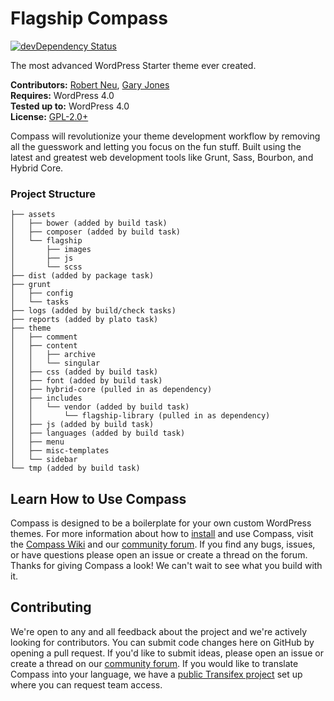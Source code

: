 # Flagship Compass

[![devDependency Status](https://david-dm.org/FlagshipWP/compass/dev-status.svg)](https://david-dm.org/FlagshipWP/compass#info=devDependencies)

The most advanced WordPress Starter theme ever created.

__Contributors:__ [Robert Neu](https://github.com/robneu), [Gary Jones](https://github.com/GaryJones)  
__Requires:__ WordPress 4.0  
__Tested up to:__ WordPress 4.0  
__License:__ [GPL-2.0+](http://www.gnu.org/licenses/gpl-2.0.html)  

Compass will revolutionize your theme development workflow by removing all the guesswork and letting you focus on the fun stuff. Built using the latest and greatest web development tools like Grunt, Sass, Bourbon, and Hybrid Core.

### Project Structure

    ├── assets
    │   ├── bower (added by build task)
    │   ├── composer (added by build task)
    │   └── flagship
    │       ├── images
    │       ├── js
    │       └── scss
    ├── dist (added by package task)
    ├── grunt
    │   ├── config
    │   └── tasks
    ├── logs (added by build/check tasks)
    ├── reports (added by plato task)
    ├── theme
    │   ├── comment
    │   ├── content
    │   │   ├── archive
    │   │   └── singular
    │   ├── css (added by build task)
    │   ├── font (added by build task)
    │   ├── hybrid-core (pulled in as dependency)
    │   ├── includes
    │   │   └── vendor (added by build task)
    │   │       └── flagship-library (pulled in as dependency)
    │   ├── js (added by build task)
    │   ├── languages (added by build task)
    │   ├── menu
    │   ├── misc-templates
    │   └── sidebar
    └── tmp (added by build task)


## Learn How to Use Compass

Compass is designed to be a boilerplate for your own custom WordPress themes. For more information about how to [install](https://github.com/FlagshipWP/compass/wiki/Installing-Compass) and use Compass, visit the [Compass Wiki](https://github.com/FlagshipWP/compass/wiki) and our [community forum](http://community.flagshipwp.com/category/compass). If you find any bugs, issues, or have questions please open an issue or create a thread on the forum. Thanks for giving Compass a look! We can't wait to see what you build with it.

## Contributing

We're open to any and all feedback about the project and we're actively looking for contributors. You can submit code changes here on GitHub by opening a pull request. If you'd like to submit ideas, please open an issue or create a thread on our [community forum](http://community.flagshipwp.com/category/compass). If you would like to translate Compass into your language, we have a [public Transifex project](https://www.transifex.com/projects/p/flagship-compass/) set up where you can request team access.
